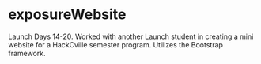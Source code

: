 # exposureWebsite
Launch Days 14-20. Worked with another Launch student in creating a mini website for a HackCville semester program. Utilizes the Bootstrap framework.
